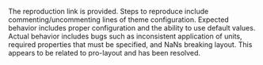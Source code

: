The reproduction link is provided. Steps to reproduce include commenting/uncommenting lines of theme configuration. Expected behavior includes proper configuration and the ability to use default values. Actual behavior includes bugs such as inconsistent application of units, required properties that must be specified, and NaNs breaking layout. This appears to be related to pro-layout and has been resolved.
